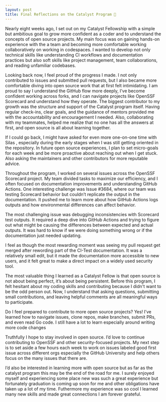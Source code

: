 ```yaml
---
layout: post
title: Final Reflections on the Catalyst Program 🤳
---
```







Nearly eight weeks ago, I set out on my Catalyst Fellowship with a simple but ambitious goal to grow more confident as a coder and to understand the concepts of open source projects. My main focus was on gaining hands-on experience with the a team and becoming more comfortable working collaboratively on working in codespaces. I wanted to develop not only technical skills like understanding CI workflows and documentation practices but also soft skills like project management, team collaborations, and reading unfamiliar codebases.

Looking back now, I feel proud of the progress I made. I not only contributed to issues and submitted pull requests, but I also became more comfortable diving into open source work that at first felt intimidating. I am proud to say I understand the GitHub flow more deeply, I’ve become confident working across forks, and I can navigate projects like OpenSSF Scorecard and understand how they operate.
The biggest contributor to my growth was the structure and support of the Catalyst program itself. Having regular check-ins, clear goals, and the guidance of mentors provided me with the accountability and encouragement I needed. Also, collaborating with my teammates, helped me realize that no one has all the answers at first, and open source is all about learning together.

If I could go back, I might have asked for even more one-on-one time with Silas , especially during the early stages when I was still getting oriented in the repository. In future open source experiences, I plan to set micro-goals for each week and be more proactive about reaching out when I get stuck. Also asking the maintainers and other contributors for more reputable advice.

Throughout the program, I worked on several issues across the OpenSSF Scorecard project. My team divided tasks to maximize our efficiency, and I often focused on documentation improvements and understanding GitHub Actions.
One interesting challenge was Issue #3684, where our team was testing Scorecard behavior but couldn’t replicate the output in the documentation. It pushed me to learn more about how GitHub Actions logs outputs and how environmental differences can affect behavior.


The most challenging issue was debugging inconsistencies with Scorecard test outputs. It required a deep dive into GitHub Actions and trying to figure out what might be causing the differences between expected and actual outputs. It was hard to know if we were doing something wrong or if the documentation just needed updating.

I feel as though the most rewarding moment was seeing my pull request get merged after rewording part of the CI-Test documentation. It was a relatively small edit, but it made the documentation more accessible to new users, and it felt great to make a direct impact on a widely used security tool.

The most valuable thing I learned as a Catalyst Fellow is that open source is not about being perfect, it’s about being persistent. Before this program, I felt hesitant about my coding skills and contributing because I didn't want to be the odd person out. Now, I understand that asking questions, submitting small contributions, and leaving helpful comments are all meaningful ways to participate.

Do I feel prepared to contribute to more open source projects? Yes! I’ve learned how to navigate issues, clone repos, make branches, submit PRs, and even read Go code. I still have a lot to learn especially around writing more code changes


Truthfully I hope to stay involved in open source. I’d love to continue contributing to OpenSSF and other security-focused projects. My next step is to set aside a few hours each week to work on issues labeled good first issue across different orgs especially the GitHub University and help others focus on the many issues that there are.

I’d also be interested in learning more with open source but as far as the catalyst program this may be the end of the road for me. I surely enjoyed myself and experiencing some place new was such a great experience but fortunately graduation is coming up soon for me and other obligations have taken up a lot of my time. Futhermore my experience was so cool I learned many new skills and made great connections I am forever grateful.


